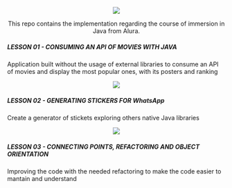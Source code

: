 
<p align="center">
<img src="https://user-images.githubusercontent.com/99100607/228341438-7c449e49-40c4-40bd-a38a-4c670ba05cae.png" />
</p>

<p align="center">This repo contains the implementation regarding the course of immersion in Java from Alura.</p>


<h5>LESSON 01 - CONSUMING AN API OF MOVIES WITH JAVA</h5>
<p> Application built without the usage of external libraries to consume an API of movies and display the most popular ones, with its posters and ranking</p>
  
<p align="center"> 
<img src="https://user-images.githubusercontent.com/99100607/228403127-82265ac6-9d64-4606-bda1-f0391be5e43d.PNG"/>
</p>

<h5>LESSON 02 - GENERATING STICKERS FOR WhatsApp</h5>
<p>Create a generator of stickets exploring others native Java libraries</p>
<p align="center"> 
<img src="https://user-images.githubusercontent.com/99100607/228903289-683ddbad-f9ef-4cba-af6e-b4ec83358e12.PNG"/>
</p>

<h5>LESSON 03 - CONNECTING POINTS, REFACTORING AND OBJECT ORIENTATION</h5>
<p>Improving the code with the needed refactoring to make the code easier to mantain and understand</p>

